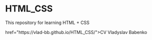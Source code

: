 <h1> HTML_CSS </h1>
<p> This repository for learning HTML + CSS </p>
<a> href="https://vlad-bb.github.io/HTML_CSS/">CV Vladyslav Babenko</a>
